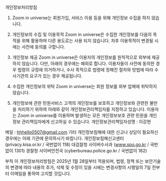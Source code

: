 개인정보처리방침

1. Zoom in universe는 회원가입, 서비스 이용 등을 위해 개인정보 수집을 하지 않습니다.

2. 개인정보의 수집 및 이용목적
Zoom in universe은 수집한 개인정보를 다음의 목적을 위해 활용하며 다른 용도로는 사용 되지 않습니다. 차후 이용목적이 변경될 시에는 사전에 동의를 구합니다.

4. 개인정보 제공
Zoom in universe은 이용자의 개인정보를 원칙적으로 외부에 제공하지 않습니다. 다만, 아래의 경우에는 예외로 합니다. 이용자들이 사전에 동의한 경우 법령의 규정에 의거하거나, 수사 목적으로 법령에 정해진 절차와 방법에 따라 수사기관의 요구가 있는 경우 제공됩니다.

5. 수집한 개인정보의 위탁 Zoom in universe는 회원 정보를 외부 업체에 위탁하지 않습니다.

6. 개인정보에 관한 민원서비스 고객의 개인정보를 보호하고 개인정보와 관련한 불만을 처리하기 위하여 아래와 같이 개인정보관리책임자를 지정하고 있습니다. 이용자는 Zoom in universe를 이용하며 발생하는 모든 개인정보보호 관련 민원을 개인정보 관리책임자에게 신고하실 수 있습니다. 개인정보관리책임자성명 : 이강현

메일 : hhhello0507@gmail.com 기타 개인정보침해에 대한 신고나 상담이 필요하신 경우에는 아래 기관에 문의하시기 바랍니다. 개인정보침해신고센터 (privacy.kisa.or.kr / 국번없이 118) 대검찰청 사이버수사과 (www.spo.go.kr / 국번없이 1301) 경찰청 사이버안전국 (cyberbureau.police.go.kr / 국번없이 182)

부칙 이 개인정보처리방침은 2025년 1월 28일부터 적용되며, 법령, 정책 또는 보안기술의 변경에 따라 내용의 추가, 삭제 및 수정이 있을 시에는 변경사항의 시행일의 7일 전부터 이메일을 통하여 고지할 것입니다.

